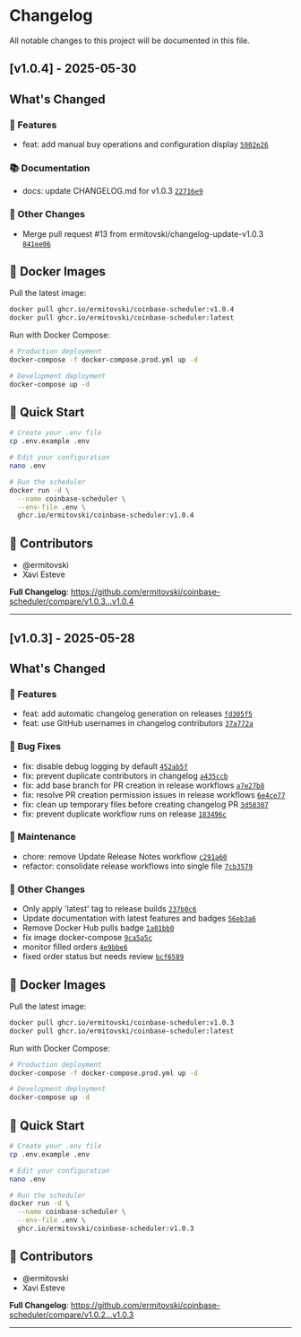 # Changelog

All notable changes to this project will be documented in this file.

## [v1.0.4] - 2025-05-30

## What's Changed

### 🚀 Features
- feat: add manual buy operations and configuration display [`5902e26`](https://github.com/ermitovski/coinbase-scheduler/commit/5902e26)

### 📚 Documentation
- docs: update CHANGELOG.md for v1.0.3 [`22716e9`](https://github.com/ermitovski/coinbase-scheduler/commit/22716e9)

### 📝 Other Changes
- Merge pull request #13 from ermitovski/changelog-update-v1.0.3 [`841ee06`](https://github.com/ermitovski/coinbase-scheduler/commit/841ee06)


## 🐳 Docker Images

Pull the latest image:
```bash
docker pull ghcr.io/ermitovski/coinbase-scheduler:v1.0.4
docker pull ghcr.io/ermitovski/coinbase-scheduler:latest
```

Run with Docker Compose:
```bash
# Production deployment
docker-compose -f docker-compose.prod.yml up -d

# Development deployment
docker-compose up -d
```

## 🚀 Quick Start

```bash
# Create your .env file
cp .env.example .env

# Edit your configuration
nano .env

# Run the scheduler
docker run -d \
  --name coinbase-scheduler \
  --env-file .env \
  ghcr.io/ermitovski/coinbase-scheduler:v1.0.4
```

## 👥 Contributors

- @ermitovski
- Xavi Esteve

**Full Changelog**: https://github.com/ermitovski/coinbase-scheduler/compare/v1.0.3...v1.0.4

---

## [v1.0.3] - 2025-05-28

## What's Changed

### 🚀 Features
- feat: add automatic changelog generation on releases [`fd305f5`](https://github.com/ermitovski/coinbase-scheduler/commit/fd305f5)
- feat: use GitHub usernames in changelog contributors [`37a772a`](https://github.com/ermitovski/coinbase-scheduler/commit/37a772a)

### 🐛 Bug Fixes
- fix: disable debug logging by default [`452ab5f`](https://github.com/ermitovski/coinbase-scheduler/commit/452ab5f)
- fix: prevent duplicate contributors in changelog [`a435ccb`](https://github.com/ermitovski/coinbase-scheduler/commit/a435ccb)
- fix: add base branch for PR creation in release workflows [`a7e27b8`](https://github.com/ermitovski/coinbase-scheduler/commit/a7e27b8)
- fix: resolve PR creation permission issues in release workflows [`6e4ce77`](https://github.com/ermitovski/coinbase-scheduler/commit/6e4ce77)
- fix: clean up temporary files before creating changelog PR [`3d58307`](https://github.com/ermitovski/coinbase-scheduler/commit/3d58307)
- fix: prevent duplicate workflow runs on release [`183496c`](https://github.com/ermitovski/coinbase-scheduler/commit/183496c)

### 🔧 Maintenance
- chore: remove Update Release Notes workflow [`c291a60`](https://github.com/ermitovski/coinbase-scheduler/commit/c291a60)
- refactor: consolidate release workflows into single file [`7cb3579`](https://github.com/ermitovski/coinbase-scheduler/commit/7cb3579)

### 📝 Other Changes
- Only apply 'latest' tag to release builds [`237b0c6`](https://github.com/ermitovski/coinbase-scheduler/commit/237b0c6)
- Update documentation with latest features and badges [`56eb3a6`](https://github.com/ermitovski/coinbase-scheduler/commit/56eb3a6)
- Remove Docker Hub pulls badge [`1a01bb0`](https://github.com/ermitovski/coinbase-scheduler/commit/1a01bb0)
- fix image docker-compose [`9ca5a5c`](https://github.com/ermitovski/coinbase-scheduler/commit/9ca5a5c)
- monitor filled orders [`4e9bbe6`](https://github.com/ermitovski/coinbase-scheduler/commit/4e9bbe6)
- fixed order status but needs review [`bcf6589`](https://github.com/ermitovski/coinbase-scheduler/commit/bcf6589)


## 🐳 Docker Images

Pull the latest image:
```bash
docker pull ghcr.io/ermitovski/coinbase-scheduler:v1.0.3
docker pull ghcr.io/ermitovski/coinbase-scheduler:latest
```

Run with Docker Compose:
```bash
# Production deployment
docker-compose -f docker-compose.prod.yml up -d

# Development deployment
docker-compose up -d
```

## 🚀 Quick Start

```bash
# Create your .env file
cp .env.example .env

# Edit your configuration
nano .env

# Run the scheduler
docker run -d \
  --name coinbase-scheduler \
  --env-file .env \
  ghcr.io/ermitovski/coinbase-scheduler:v1.0.3
```

## 👥 Contributors

- @ermitovski
- Xavi Esteve

**Full Changelog**: https://github.com/ermitovski/coinbase-scheduler/compare/v1.0.2...v1.0.3

---

